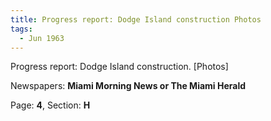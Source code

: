 ```yaml
---  
title: Progress report: Dodge Island construction Photos  
tags:  
  - Jun 1963  
---  
```

  
Progress report: Dodge Island construction. [Photos]  
  
Newspapers: **Miami Morning News or The Miami Herald**  
  
Page: **4**, Section: **H** 
